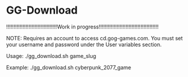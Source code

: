 # GG-Download

!!!!!!!!!!!!!!!!!!!!!!!!!!!!!!!!!!Work in progress!!!!!!!!!!!!!!!!!!!!!!!!!!!!!!!!!!!!!!!!

NOTE: Requires an account to access cd.gog-games.com. You must set your username and password under the User variables section.

Usage: ./gg_download.sh game_slug

Example: ./gg_download.sh cyberpunk_2077_game

